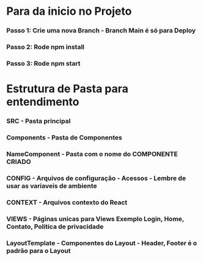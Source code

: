 # Para da inicio no Projeto 
### Passo 1: Crie uma nova Branch - Branch Main é só para Deploy
### Passo 2: Rode npm install 
### Passo 3: Rode npm start

# Estrutura de Pasta para entendimento 
### SRC - Pasta principal 
### Components - Pasta de Componentes
### NameComponent - Pasta com o nome do COMPONENTE CRIADO
### CONFIG - Arquivos de configuração - Acessos - Lembre de usar as variaveis de ambiente
### CONTEXT - Arquivos contexto do React 
### VIEWS - Páginas unicas para Views Exemplo Login, Home, Contato, Politica de privacidade 
### LayoutTemplate - Componentes do Layout - Header, Footer é o padrão para o Layout